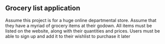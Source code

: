 ## Grocery list application
Assume this project is for a huge online departmental store. Assume that they have a myriad of grocery items at their godown. All items
must be listed on the website, along with their quantities and prices.
Users must be able to sign up and add it to their wishlist to purchase it later